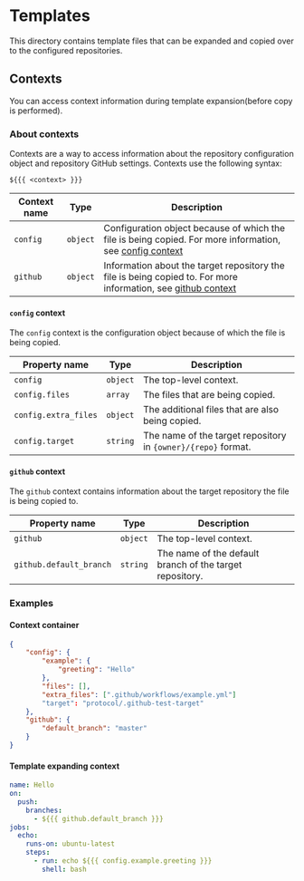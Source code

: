 # Templates

This directory contains template files that can be expanded and copied over to the configured repositories.

## Contexts

You can access context information during template expansion(before copy is performed).

### About contexts

Contexts are a way to access information about the repository configuration object and repository GitHub settings. Contexts use the following syntax:

```
${{{ <context> }}}
```

| Context name | Type | Description |
| --- | --- | --- |
| `config` | `object` | Configuration object because of which the file is being copied. For more information, see [config context](#config-context) |
| `github` | `object` | Information about the target repository the file is being copied to. For more information, see [github context](#github-context) |

#### `config` context

The `config` context is the configuration object because of which the file is being copied.

| Property name | Type | Description |
| --- | --- | --- |
| `config` | `object` | The top-level context. |
| `config.files` | `array` | The files that are being copied. |
| `config.extra_files` | `object` | The additional files that are also being copied. |
| `config.target` | `string` | The name of the target repository in `{owner}/{repo}` format. |

#### `github` context

The `github` context contains information about the target repository the file is being copied to.

| Property name | Type | Description |
| --- | --- | --- |
| `github` | `object` | The top-level context. |
| `github.default_branch` | `string` | The name of the default branch of the target repository. |

### Examples

#### Context container

```json
{
    "config": {
        "example": {
            "greeting": "Hello"
        },
        "files": [],
        "extra_files": [".github/workflows/example.yml"]
        "target": "protocol/.github-test-target"
    },
    "github": {
        "default_branch": "master"
    }
}
```

#### Template expanding context

```yaml
name: Hello
on:
  push:
    branches:
      - ${{{ github.default_branch }}}
jobs:
  echo:
    runs-on: ubuntu-latest
    steps:
      - run: echo ${{{ config.example.greeting }}}
        shell: bash
```
